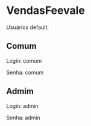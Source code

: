# VendasFeevale

Usuários default:

## Comum
Login: comum

Senha: comum
## Admim  
Login: admin

Senha: admin

